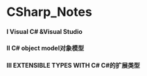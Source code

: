 # CSharp_Notes
#### Ⅰ Visual C# &Visual Studio
#### II C# object model对象模型
#### Ⅲ EXTENSIBLE TYPES WITH C# C#的扩展类型
